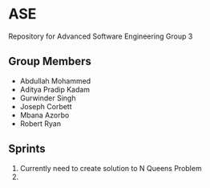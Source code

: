# ASE

Repository for Advanced Software Engineering Group 3

## Group Members
- Abdullah Mohammed
- Aditya Pradip Kadam
- Gurwinder Singh
- Joseph Corbett
- Mbana Azorbo 
- Robert Ryan

## Sprints
1. Currently need to create solution to N Queens Problem
2. 
